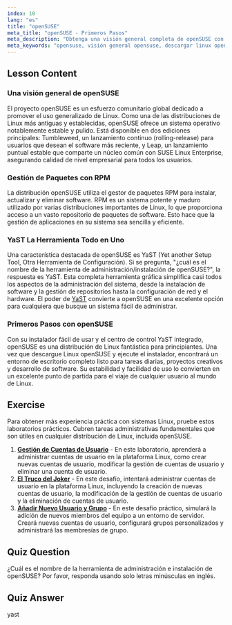 ```yaml
---
index: 10
lang: "es"
title: "openSUSE"
meta_title: "openSUSE - Primeros Pasos"
meta_description: "Obtenga una visión general completa de openSUSE con esta guía. Conozca su historia, los paquetes RPM y la potente herramienta YaST. Descubra por qué openSUSE es una opción estable y fácil de usar y dónde descargar Linux openSUSE."
meta_keywords: "opensuse, visión general opensuse, descargar linux opensuse, ¿cuál es el nombre de la herramienta de administración/instalación de opensuse?, distribución Linux, RPM, YaST, Linux para principiantes"
---
```


## Lesson Content

### Una visión general de openSUSE

El proyecto openSUSE es un esfuerzo comunitario global dedicado a promover el uso generalizado de Linux. Como una de las distribuciones de Linux más antiguas y establecidas, openSUSE ofrece un sistema operativo notablemente estable y pulido. Está disponible en dos ediciones principales: Tumbleweed, un lanzamiento continuo (rolling-release) para usuarios que desean el software más reciente, y Leap, un lanzamiento puntual estable que comparte un núcleo común con SUSE Linux Enterprise, asegurando calidad de nivel empresarial para todos los usuarios.

### Gestión de Paquetes con RPM

La distribución openSUSE utiliza el gestor de paquetes RPM para instalar, actualizar y eliminar software. RPM es un sistema potente y maduro utilizado por varias distribuciones importantes de Linux, lo que proporciona acceso a un vasto repositorio de paquetes de software. Esto hace que la gestión de aplicaciones en su sistema sea sencilla y eficiente.

### YaST La Herramienta Todo en Uno

Una característica destacada de openSUSE es YaST (Yet another Setup Tool, Otra Herramienta de Configuración). Si se pregunta, "¿cuál es el nombre de la herramienta de administración/instalación de openSUSE?", la respuesta es YaST. Esta completa herramienta gráfica simplifica casi todos los aspectos de la administración del sistema, desde la instalación de software y la gestión de repositorios hasta la configuración de red y el hardware. El poder de [YaST](http://yast.github.io/) convierte a openSUSE en una excelente opción para cualquiera que busque un sistema fácil de administrar.

### Primeros Pasos con openSUSE

Con su instalador fácil de usar y el centro de control YaST integrado, openSUSE es una distribución de Linux fantástica para principiantes. Una vez que descargue Linux openSUSE y ejecute el instalador, encontrará un entorno de escritorio completo listo para tareas diarias, proyectos creativos y desarrollo de software. Su estabilidad y facilidad de uso lo convierten en un excelente punto de partida para el viaje de cualquier usuario al mundo de Linux.

## Exercise

Para obtener más experiencia práctica con sistemas Linux, pruebe estos laboratorios prácticos. Cubren tareas administrativas fundamentales que son útiles en cualquier distribución de Linux, incluida openSUSE.

1.  **[Gestión de Cuentas de Usuario](https://labex.io/es/labs/linux-user-account-management-49)** - En este laboratorio, aprenderá a administrar cuentas de usuario en la plataforma Linux, como crear nuevas cuentas de usuario, modificar la gestión de cuentas de usuario y eliminar una cuenta de usuario.
2.  **[El Truco del Joker](https://labex.io/es/labs/linux-the-joker-s-trick-270247)** - En este desafío, intentará administrar cuentas de usuario en la plataforma Linux, incluyendo la creación de nuevas cuentas de usuario, la modificación de la gestión de cuentas de usuario y la eliminación de cuentas de usuario.
3.  **[Añadir Nuevo Usuario y Grupo](https://labex.io/es/labs/linux-add-new-user-and-group-17987)** - En este desafío práctico, simulará la adición de nuevos miembros del equipo a un entorno de servidor. Creará nuevas cuentas de usuario, configurará grupos personalizados y administrará las membresías de grupo.

## Quiz Question

¿Cuál es el nombre de la herramienta de administración e instalación de openSUSE? Por favor, responda usando solo letras minúsculas en inglés.

## Quiz Answer

yast
